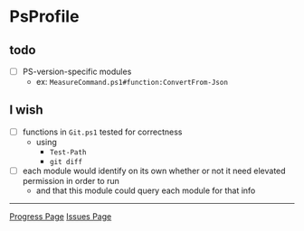 # PsProfile

## todo

- [ ] PS-version-specific modules
  - ex: ``MeasureCommand.ps1#function:ConvertFrom-Json``

## I wish

- [ ] functions in ``Git.ps1`` tested for correctness
  - using
    - ``Test-Path``
    - ``git diff``
- [ ] each module would identify on its own whether or not it need elevated permission in order to run
  - and that this module could query each module for that info

---

[Progress Page](./doc/todo.md)
[Issues Page](./doc/issue.md)

